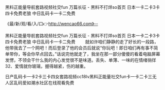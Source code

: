 黑料正能量导航套路视频社交fun
万篇长征 - 黑料不打烊so首页
日本一卡二卡3卡四卡免费老狼
中日乱码卡一卡二免费


《最/新/观/看/入/口👉http://wencao66.com》--

黑料正能量导航套路视频社交fun
万篇长征 - 黑料不打烊so首页
日本一卡二卡3卡四卡免费老狼
中日乱码卡一卡二免费
　　就如许咱们静静的走了好长的一段路，他带我去了一个网吧！而后登录了他的会员后就说“你玩吧！即日咱们再有事不简单带你，等会你早点回去。”话说完他就走了，我坐在那一部分傻傻的看着电脑屏幕发愣，不领会干什么我的内心发觉很不是味道。丢失、单薄、一味的在情绪徜徉
	32、爱情就你玻璃，握得越紧，伤的越重。





日产乱码卡一卡2卡三卡四女套路视频cc18lv黑料正能量社交fun卡一卡二卡三无人区乱码爱如潮水社区在线观看免费
